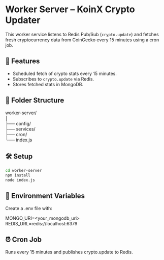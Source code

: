 # Worker Server – KoinX Crypto Updater

This worker service listens to Redis Pub/Sub (`crypto.update`) and fetches fresh cryptocurrency data from CoinGecko every 15 minutes using a cron job.

## 📌 Features

- Scheduled fetch of crypto stats every 15 minutes.
- Subscribes to `crypto.update` via Redis.
- Stores fetched stats in MongoDB.

## 📁 Folder Structure

worker-server/  
│  
├── config/  
├── services/  
├── cron/  
└── index.js

## 🛠 Setup

```bash
cd worker-server
npm install
node index.js
```  

## 🔌 Environment Variables

Create a .env file with:

MONGO_URI=<your_mongodb_uri>  
REDIS_URL=redis://localhost:6379  

## ⏰ Cron Job

Runs every 15 minutes and publishes crypto.update to Redis.
